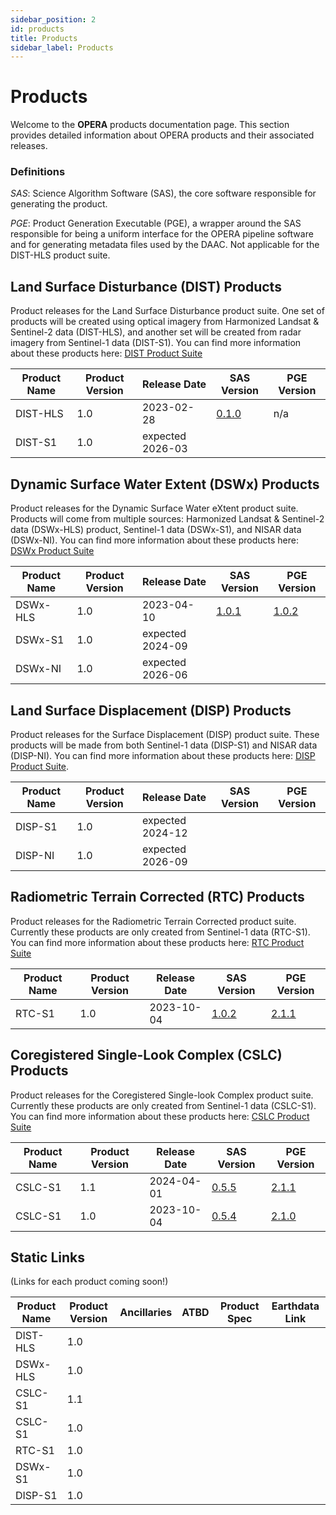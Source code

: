 ```yaml
---
sidebar_position: 2
id: products
title: Products
sidebar_label: Products
---
```


# Products

Welcome to the **OPERA** products documentation page. This section provides detailed information about OPERA products and their associated releases.

### Definitions

*SAS*:  Science Algorithm Software (SAS), the core software responsible for generating the product.

*PGE*:  Product Generation Executable (PGE), a wrapper around the SAS responsible for being a uniform interface for the OPERA pipeline software and for generating metadata files used by the DAAC.  Not applicable for the DIST-HLS product suite.


## Land Surface Disturbance (DIST) Products

Product releases for the Land Surface Disturbance product suite.  One set of products will be created using optical imagery from Harmonized Landsat & Sentinel-2 data (DIST-HLS), and another set will be created from radar imagery from Sentinel-1 data (DIST-S1).  You can find more information about these products here: [DIST Product Suite](https://www.jpl.nasa.gov/go/opera/products/dist-product-suite)


| Product Name | Product Version | Release Date     | SAS Version                 | PGE Version         |
| ------------ | --------------- | ---------------- | ------------------          | ------------------- |
| DIST-HLS     | 1.0             | 2023-02-28       | [0.1.0][dist_hls_sas_0.1.0] | n/a                 |
| DIST-S1      | 1.0             | expected 2026-03 |                             |                     |


## Dynamic Surface Water Extent (DSWx) Products

Product releases for the Dynamic Surface Water eXtent product suite. Products will come from multiple sources:  Harmonized Landsat & Sentinel-2 data (DSWx-HLS) product, Sentinel-1 data (DSWx-S1), and NISAR data (DSWx-NI).  You can find more information about these products here: [DSWx Product Suite](https://www.jpl.nasa.gov/go/opera/products/dswx-product-suite)

| Product Name | Product Version | Release Date     | SAS Version                 | PGE Version                 |
| ------------ | --------------- | ---------------- | ------------------          | -------------------         |
| DSWx-HLS     | 1.0             | 2023-04-10       | [1.0.1][dswx_hls_sas_1.0.1] | [1.0.2][dswx_hls_pge_1.0.2] |
| DSWx-S1      | 1.0             | expected 2024-09 |                             |                             |
| DSWx-NI      | 1.0             | expected 2026-06 |                             |                             |


## Land Surface Displacement (DISP) Products

Product releases for the Surface Displacement (DISP) product suite.  These products will be made from both Sentinel-1 data (DISP-S1) and NISAR data (DISP-NI).  You can find more information about these products here: [DISP Product Suite](https://www.jpl.nasa.gov/go/opera/products/disp-product-suite).

| Product Name | Product Version | Release Date     | SAS Version        | PGE Version         |
| ------------ | --------------- | ---------------- | ------------------ | ------------------- |
| DISP-S1      | 1.0             | expected 2024-12 |                    |                     |
| DISP-NI      | 1.0             | expected 2026-09 |                    |                     |


## Radiometric Terrain Corrected (RTC) Products

Product releases for the Radiometric Terrain Corrected product suite.  Currently these products are only created from Sentinel-1 data (RTC-S1).  You can find more information about these products here: [RTC Product Suite](https://www.jpl.nasa.gov/go/opera/products/rtc-product)

| Product Name | Product Version | Release Date     | SAS Version               | PGE Version               |
| ------------ | --------------- | ---------------- | ------------------        | -------------------       |
| RTC-S1       | 1.0             | 2023-10-04       | [1.0.2][rtc_s1_sas_1.0.2] | [2.1.1][rtc_s1_pge_2.1.1] |


## Coregistered Single-Look Complex (CSLC) Products

Product releases for the Coregistered Single-look Complex product suite.  Currently these products are only created from Sentinel-1 data (CSLC-S1).  You can find more information about these products here: [CSLC Product Suite](https://www.jpl.nasa.gov/go/opera/products/cslc-product-suite)

| Product Name | Product Version | Release Date     | SAS Version                | PGE Version                |
| ------------ | --------------- | ---------------- | ------------------         | -------------------        |
| CSLC-S1      | 1.1             | 2024-04-01       | [0.5.5][cslc_s1_sas_0.5.5] | [2.1.1][cslc_s1_pge_2.1.1] |
| CSLC-S1      | 1.0             | 2023-10-04       | [0.5.4][cslc_s1_sas_0.5.4] | [2.1.0][cslc_s1_pge_2.1.0] |
    


## Static Links

(Links for each product coming soon!)

| Product Name | Product Version | Ancillaries | ATBD | Product Spec | Earthdata Link |
| ------------ | --------------- | ----------- | ---- | ------------ | -------------- |
| DIST-HLS     | 1.0             |             |      |              |                |
| DSWx-HLS     | 1.0             |             |      |              |                |
| CSLC-S1      | 1.1             |             |      |              |                |
| CSLC-S1      | 1.0             |             |      |              |                |
| RTC-S1       | 1.0             |             |      |              |                |
| DSWx-S1      | 1.0             |             |      |              |                |
| DISP-S1      | 1.0             |             |      |              |                |





[CSLC-S1 Product Spec]: https://d2pn8kiwq2w21t.cloudfront.net/documents/OPERA_CSLC-S1_ProductSpec_v1.0.0_D-108278_Initial_2023-09-11_URS321269.pdf
[RTC-S1 Product Spec]: https://d2pn8kiwq2w21t.cloudfront.net/documents/ProductSpec_RTC-S1.pdf
[DSWx-HLS Product Spec]: https://d2pn8kiwq2w21t.cloudfront.net/documents/ProductSpec_DSWX_URS309746.pdf
[DIST-HLS Product Spec]: https://d2pn8kiwq2w21t.cloudfront.net/documents/ProductSpec_DIST_HLS.pdf

[dist_hls_sas_0.1.0]: https://github.com/gladumd/OPERA_DIST/releases/tag/v0.1.0
[dswx_hls_sas_1.0.1]: https://github.com/nasa/PROTEUS/releases/tag/v1.0.1
[dswx_hls_pge_1.0.2]: https://github.com/nasa/opera-sds-pge/releases/tag/1.0.2
[rtc_s1_sas_1.0.2]: https://github.com/opera-adt/RTC/releases/tag/v1.0.2
[rtc_s1_pge_2.1.1]: https://github.com/nasa/opera-sds-pge/releases/tag/2.1.1
[cslc_s1_sas_0.5.5]: https://github.com/opera-adt/COMPASS/releases/tag/v0.5.5
[cslc_s1_sas_0.5.4]: https://github.com/opera-adt/COMPASS/releases/tag/v0.5.4
[cslc_s1_pge_2.1.1]: https://github.com/nasa/opera-sds-pge/releases/tag/2.1.1
[cslc_s1_pge_2.1.0]: https://github.com/nasa/opera-sds-pge/releases/tag/2.1.0

[cslc_s1_pge_docker_2.1.1]: https://github.com/orgs/nasa/packages?repo_name=opera-sds-pge&version=2.1.1
[rtc_s1_pge_docker_2.1.1]: https://github.com/orgs/nasa/packages?repo_name=opera-sds-pge&version=2.1.1
[dswx_hls_pge_docker_1.0.2]: https://github.com/orgs/nasa/packages?repo_name=opera-sds-pge&version=1.0.2


